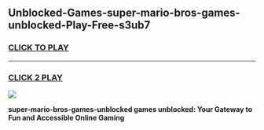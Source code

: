 
## Unblocked-Games-super-mario-bros-games-unblocked-Play-Free-s3ub7
<h3>
<a href="https://premium76.site?title=super-mario-bros-games-unblocked&ref=18A">CLICK TO PLAY</a></h3>
<hr>

<h3>
<a href="https://premium76.site?title=super-mario-bros-games-unblocked&ref=18A">CLICK 2 PLAY</a>
  
</h3>

<a href="https://premium76.site?title=super-mario-bros-games-unblocked&ref=18A"><img src="https://clearcache.store/games.png"></a>


**super-mario-bros-games-unblocked games unblocked: Your Gateway to Fun and Accessible Online Gaming**

